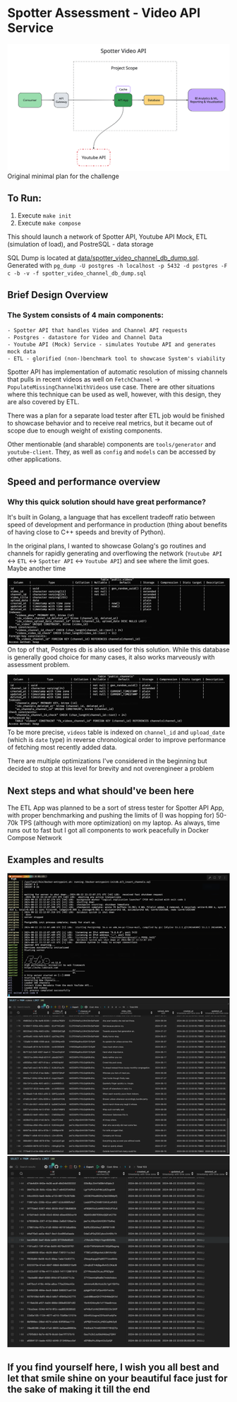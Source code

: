 # Spotter Assessment - Video API Service 
![data/SpotterInitialDesign.png](data/SpotterInitialDesign.png)
Original minimal plan for the challenge
## To Run:

1. Execute `make init`
2. Execute `make compose`

This should launch a network of Spotter API, Youtube API Mock, ETL (simulation of load), and PostreSQL - data storage

SQL Dump is located at [data/spotter_video_channel_db_dump.sql](data/spotter_video_channel_db_dump.sql). Generated with `pg_dump -U postgres -h localhost -p 5432 -d postgres -F c -b -v -f spotter_video_channel_db_dump.sql`

## Brief Design Overview

### The System consists of 4 main components:
	- Spotter API that handles Video and Channel API requests
	- Postgres - datastore for Video and Channel Data
	- Youtube API (Mock) Service - simulates Youtube API and generates mock data
	- ETL - glorified (non-)benchmark tool to showcase System's viability

Spotter API has implementation of automatic resolution of missing channels that pulls in recent videos as well on `FetchChannel` -> `PopulateMissingChannelWithVideos` use case. There are other situations where this technique can be used as well, however, with this design, they are also covered by ETL.

There was a plan for a separate load tester after ETL job would be finished to showcase behavior and to receive real metrics, but it became out of scope due to enough weight of existing components.

Other mentionable (and sharable) components are `tools/generator` and `youtube-client`. They, as well as `config` and `models` can be accessed by other applications.

## Speed and performance overview

### Why this quick solution should have great performance?
It's built in Golang, a language that has excellent tradeoff ratio between speed of development and performance in production (thing about benefits of having close to C++ speeds and brevity of Python). 

In the original plans, I wanted to showcase Golang's go routines and channels for rapidly generating and overflowing the network (`Youtube API` <-> `ETL` <-> `Spotter API` <-> `Youtube API`) and see where the limit goes. Maybe another time

![data/videos_schema.png](data/videos_schema.png)
On top of that, Postgres db is also used for this solution. While this database is generally good choice for many cases, it also works marveously with assessment problem.

![data/channels_schema.png](data/channels_schema.png)
To be more precise, `videos` table is indexed on `channel_id` and `upload_date` (which is `date` type) in reverse chronological order to improve performance of fetching most recently added data. 

There are multiple optimizations I've considered in the beginning but decided to stop at this level for brevity and not overengineer a problem


## Next steps and what should've been here
The ETL App was planned to be a sort of stress tester for Spotter API App, with proper benchmarking and pushing the limits of (I was hopping for) 50-70k TPS (although with more optimization) on my laptop. As always, time runs out to fast but I got all components to work peacefully in Docker Compose Network

## Examples and results
![data/run_results.png](data/run_results.png)
![data/videos_example.png](data/videos_example.png)
![data/channels_example.png](data/channels_example.png)

## If you find yourself here, I wish you all best and let that smile shine on your beautiful face just for the sake of making it till the end